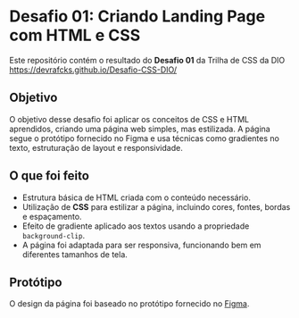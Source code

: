 # Desafio 01: Criando Landing Page com HTML e CSS

Este repositório contém o resultado do **Desafio 01** da Trilha de CSS da DIO
https://devrafcks.github.io/Desafio-CSS-DIO/
## Objetivo

O objetivo desse desafio foi aplicar os conceitos de CSS e HTML aprendidos, criando uma página web simples, mas estilizada. A página segue o protótipo fornecido no Figma e usa técnicas como gradientes no texto, estruturação de layout e responsividade.

## O que foi feito

- Estrutura básica de HTML criada com o conteúdo necessário.
- Utilização de **CSS** para estilizar a página, incluindo cores, fontes, bordas e espaçamento.
- Efeito de gradiente aplicado aos textos usando a propriedade `background-clip`.
- A página foi adaptada para ser responsiva, funcionando bem em diferentes tamanhos de tela.

## Protótipo

O design da página foi baseado no protótipo fornecido no [Figma](https://www.figma.com/file/3PiokoJj9IhGDnNiWAJbz7/DIO---Desafio-01?node-id=2%3A6).
